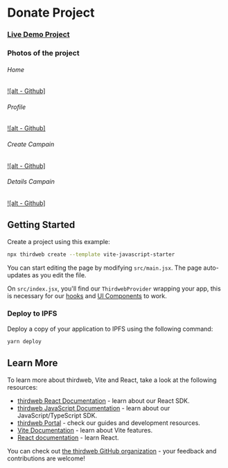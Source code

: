 # Donate Project

### [Live Demo Project](https://old-bird-7965.on.fleek.co/)

### Photos of the project
###### Home
[![alt - Github]](https://s8.uupload.ir/files/vite-javascript-starter_-_google_chrome_5_5_2023_7_54_13_pm_23u.png)
###### Profile
[![alt - Github]](https://s8.uupload.ir/files/vite-javascript-starter_-_google_chrome_5_5_2023_7_54_27_pm_kyxp.png)
###### Create Campain
[![alt - Github]](https://s8.uupload.ir/files/vite-javascript-starter_-_google_chrome_5_5_2023_7_54_53_pm_rgee.png)
###### Details Campain 
[![alt - Github]](https://s8.uupload.ir/files/vite-javascript-starter_-_google_chrome_5_5_2023_7_55_11_pm_2qc.png)

## Getting Started

Create a project using this example:

```bash
npx thirdweb create --template vite-javascript-starter
```

You can start editing the page by modifying `src/main.jsx`. The page auto-updates as you edit the file.

On `src/index.jsx`, you'll find our `ThirdwebProvider` wrapping your app,
this is necessary for our [hooks](https://portal.thirdweb.com/react) and
[UI Components](https://portal.thirdweb.com/ui-components) to work.

### Deploy to IPFS

Deploy a copy of your application to IPFS using the following command:

```bash
yarn deploy
```

## Learn More

To learn more about thirdweb, Vite and React, take a look at the following resources:

- [thirdweb React Documentation](https://docs.thirdweb.com/react) - learn about our React SDK.
- [thirdweb JavaScript Documentation](https://docs.thirdweb.com/react) - learn about our JavaScript/TypeScript SDK.
- [thirdweb Portal](https://docs.thirdweb.com/react) - check our guides and development resources.
- [Vite Documentation](https://vitejs.dev/guide/) - learn about Vite features.
- [React documentation](https://reactjs.org/) - learn React.

You can check out [the thirdweb GitHub organization](https://github.com/gnmjafari) - your feedback and contributions are welcome!
